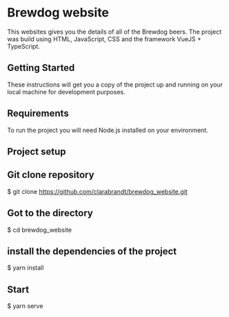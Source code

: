 # Brewdog website
This websites gives you the details of all of the Brewdog beers. The project was build using HTML, JavaScript, CSS and the framework VueJS + TypeScript.

## Getting Started
These instructions will get you a copy of the project up and running on your local machine for development purposes. 

## Requirements
To run the project you will need Node.js installed on your environment. 

## Project setup

## Git clone repository
$ git clone https://github.com/clarabrandt/brewdog_website.git

## Got to the directory
$ cd brewdog_website

## install the dependencies of the project
$ yarn install


## Start
$ yarn serve

